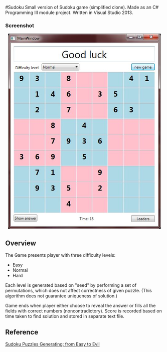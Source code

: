 #Sudoku
Small version of Sudoku game (simplified clone).
Made as an C# Programming III module project.
Written in Visual Studio 2013.

### Screenshot

<p align="center">
  <img src="screenshot.JPG" alt="Screenshot"/>
</p>

## Overview

The Game presents player with three difficulty levels:
- Easy
- Normal
- Hard

Each level is generated based on "seed" by performing a set of permutations, which does not affect correctness of given puzzle. (This algorithm does not guarantee uniqueness of solution.)

Game ends when player either choose to reveal the answer or fills all the fields with correct numbers (noncontradictory). Score is recorded based on time taken to find solution and stored in separate text file.

## Reference
[Sudoku Puzzles Generating: from Easy to Evil](http://zhangroup.aporc.org/images/files/Paper_3485.pdf)
